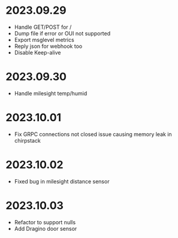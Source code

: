 # 2023.09.29
* Handle GET/POST for /
* Dump file if error or OUI not supported
* Export msglevel metrics
* Reply json for webhook too
* Disable Keep-alive

# 2023.09.30
* Handle milesight temp/humid

# 2023.10.01
* Fix GRPC connections not closed issue causing memory leak in chirpstack

# 2023.10.02
* Fixed bug in milesight distance sensor

# 2023.10.03
* Refactor to support nulls
* Add Dragino door sensor
